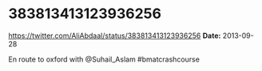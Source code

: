 # 383813413123936256
https://twitter.com/AliAbdaal/status/383813413123936256
**Date:** 2013-09-28

En route to oxford with @Suhail_Aslam #bmatcrashcourse
